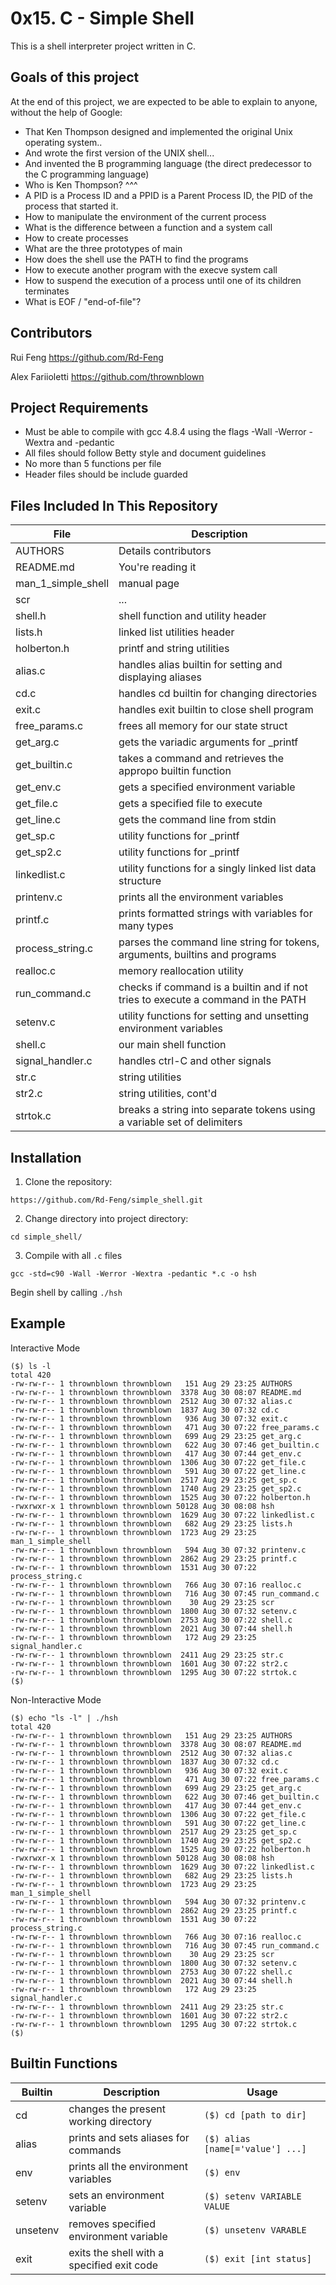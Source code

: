 # 0x15. C - Simple Shell
This is a shell interpreter project written in C.

## Goals of this project
At the end of this project, we are expected to be able to explain to anyone, without the help of Google:
* That Ken Thompson designed and implemented the original Unix operating system..
* And wrote the first version of the UNIX shell...
* And invented the B programming language (the direct predecessor to the C programming language)
* Who is Ken Thompson? ^^^
* A PID is a Process ID and a PPID is a Parent Process ID, the PID of the process that started it. 
* How to manipulate the environment of the current process
* What is the difference between a function and a system call
* How to create processes
* What are the three prototypes of main
* How does the shell use the PATH to find the programs
* How to execute another program with the execve system call
* How to suspend the execution of a process until one of its children terminates
* What is EOF / "end-of-file"?

## Contributors
Rui Feng https://github.com/Rd-Feng

Alex Fariioletti https://github.com/thrownblown

## Project Requirements
* Must be able to compile with gcc 4.8.4 using the flags -Wall -Werror -Wextra and -pedantic
* All files should follow Betty style and document guidelines
* No more than 5 functions per file
* Header files should be include guarded

## Files Included In This Repository

| File | Description |
| ---- | ----------- |
| AUTHORS | Details contributors |
| README.md | You're reading it |
| man_1_simple_shell | manual page |
| scr | ... |
| shell.h | shell function and utility header |
| lists.h | linked list utilities header |
| holberton.h | printf and string utilities |
| alias.c | handles alias builtin for setting and displaying aliases |
| cd.c | handles cd builtin for changing directories |
| exit.c | handles exit builtin to close shell program |
| free_params.c | frees all memory for our state struct |
| get_arg.c | gets the variadic arguments for _printf |
| get_builtin.c | takes a command and retrieves the appropo builtin function |
| get_env.c | gets a specified environment variable |
| get_file.c | gets a specified file to execute |
| get_line.c | gets the command line from stdin |
| get_sp.c | utility functions for _printf |
| get_sp2.c | utility functions for _printf |
| linkedlist.c | utility functions for a singly linked list data structure |
| printenv.c | prints all the environment variables |
| printf.c | prints formatted strings with variables for many types |
| process_string.c | parses the command line string for tokens, arguments, builtins and programs |
| realloc.c | memory reallocation utility |
| run_command.c | checks if command is a builtin and if not tries to execute a command in the PATH |
| setenv.c | utility functions for setting and unsetting environment variables |
| shell.c | our main shell function |
| signal_handler.c | handles ctrl-C and other signals |
| str.c | string utilities |
| str2.c | string utilities, cont'd |
| strtok.c | breaks a string into separate tokens using a variable set of delimiters |

## Installation

1. Clone the repository:
```
https://github.com/Rd-Feng/simple_shell.git
```

2. Change directory into project directory:
```
cd simple_shell/
```

3. Compile with all `.c` files
```
gcc -std=c90 -Wall -Werror -Wextra -pedantic *.c -o hsh
```
Begin shell by calling `./hsh`

## Example

Interactive Mode
```
($) ls -l
total 420
-rw-rw-r-- 1 thrownblown thrownblown   151 Aug 29 23:25 AUTHORS
-rw-rw-r-- 1 thrownblown thrownblown  3378 Aug 30 08:07 README.md
-rw-rw-r-- 1 thrownblown thrownblown  2512 Aug 30 07:32 alias.c
-rw-rw-r-- 1 thrownblown thrownblown  1837 Aug 30 07:32 cd.c
-rw-rw-r-- 1 thrownblown thrownblown   936 Aug 30 07:32 exit.c
-rw-rw-r-- 1 thrownblown thrownblown   471 Aug 30 07:22 free_params.c
-rw-rw-r-- 1 thrownblown thrownblown   699 Aug 29 23:25 get_arg.c
-rw-rw-r-- 1 thrownblown thrownblown   622 Aug 30 07:46 get_builtin.c
-rw-rw-r-- 1 thrownblown thrownblown   417 Aug 30 07:44 get_env.c
-rw-rw-r-- 1 thrownblown thrownblown  1306 Aug 30 07:22 get_file.c
-rw-rw-r-- 1 thrownblown thrownblown   591 Aug 30 07:22 get_line.c
-rw-rw-r-- 1 thrownblown thrownblown  2517 Aug 29 23:25 get_sp.c
-rw-rw-r-- 1 thrownblown thrownblown  1740 Aug 29 23:25 get_sp2.c
-rw-rw-r-- 1 thrownblown thrownblown  1525 Aug 30 07:22 holberton.h
-rwxrwxr-x 1 thrownblown thrownblown 50128 Aug 30 08:08 hsh
-rw-rw-r-- 1 thrownblown thrownblown  1629 Aug 30 07:22 linkedlist.c
-rw-rw-r-- 1 thrownblown thrownblown   682 Aug 29 23:25 lists.h
-rw-rw-r-- 1 thrownblown thrownblown  1723 Aug 29 23:25 man_1_simple_shell
-rw-rw-r-- 1 thrownblown thrownblown   594 Aug 30 07:32 printenv.c
-rw-rw-r-- 1 thrownblown thrownblown  2862 Aug 29 23:25 printf.c
-rw-rw-r-- 1 thrownblown thrownblown  1531 Aug 30 07:22 process_string.c
-rw-rw-r-- 1 thrownblown thrownblown   766 Aug 30 07:16 realloc.c
-rw-rw-r-- 1 thrownblown thrownblown   716 Aug 30 07:45 run_command.c
-rw-rw-r-- 1 thrownblown thrownblown    30 Aug 29 23:25 scr
-rw-rw-r-- 1 thrownblown thrownblown  1800 Aug 30 07:32 setenv.c
-rw-rw-r-- 1 thrownblown thrownblown  2753 Aug 30 07:22 shell.c
-rw-rw-r-- 1 thrownblown thrownblown  2021 Aug 30 07:44 shell.h
-rw-rw-r-- 1 thrownblown thrownblown   172 Aug 29 23:25 signal_handler.c
-rw-rw-r-- 1 thrownblown thrownblown  2411 Aug 29 23:25 str.c
-rw-rw-r-- 1 thrownblown thrownblown  1601 Aug 30 07:22 str2.c
-rw-rw-r-- 1 thrownblown thrownblown  1295 Aug 30 07:22 strtok.c
($)
```

Non-Interactive Mode
```
($) echo "ls -l" | ./hsh
total 420
-rw-rw-r-- 1 thrownblown thrownblown   151 Aug 29 23:25 AUTHORS
-rw-rw-r-- 1 thrownblown thrownblown  3378 Aug 30 08:07 README.md
-rw-rw-r-- 1 thrownblown thrownblown  2512 Aug 30 07:32 alias.c
-rw-rw-r-- 1 thrownblown thrownblown  1837 Aug 30 07:32 cd.c
-rw-rw-r-- 1 thrownblown thrownblown   936 Aug 30 07:32 exit.c
-rw-rw-r-- 1 thrownblown thrownblown   471 Aug 30 07:22 free_params.c
-rw-rw-r-- 1 thrownblown thrownblown   699 Aug 29 23:25 get_arg.c
-rw-rw-r-- 1 thrownblown thrownblown   622 Aug 30 07:46 get_builtin.c
-rw-rw-r-- 1 thrownblown thrownblown   417 Aug 30 07:44 get_env.c
-rw-rw-r-- 1 thrownblown thrownblown  1306 Aug 30 07:22 get_file.c
-rw-rw-r-- 1 thrownblown thrownblown   591 Aug 30 07:22 get_line.c
-rw-rw-r-- 1 thrownblown thrownblown  2517 Aug 29 23:25 get_sp.c
-rw-rw-r-- 1 thrownblown thrownblown  1740 Aug 29 23:25 get_sp2.c
-rw-rw-r-- 1 thrownblown thrownblown  1525 Aug 30 07:22 holberton.h
-rwxrwxr-x 1 thrownblown thrownblown 50128 Aug 30 08:08 hsh
-rw-rw-r-- 1 thrownblown thrownblown  1629 Aug 30 07:22 linkedlist.c
-rw-rw-r-- 1 thrownblown thrownblown   682 Aug 29 23:25 lists.h
-rw-rw-r-- 1 thrownblown thrownblown  1723 Aug 29 23:25 man_1_simple_shell
-rw-rw-r-- 1 thrownblown thrownblown   594 Aug 30 07:32 printenv.c
-rw-rw-r-- 1 thrownblown thrownblown  2862 Aug 29 23:25 printf.c
-rw-rw-r-- 1 thrownblown thrownblown  1531 Aug 30 07:22 process_string.c
-rw-rw-r-- 1 thrownblown thrownblown   766 Aug 30 07:16 realloc.c
-rw-rw-r-- 1 thrownblown thrownblown   716 Aug 30 07:45 run_command.c
-rw-rw-r-- 1 thrownblown thrownblown    30 Aug 29 23:25 scr
-rw-rw-r-- 1 thrownblown thrownblown  1800 Aug 30 07:32 setenv.c
-rw-rw-r-- 1 thrownblown thrownblown  2753 Aug 30 07:22 shell.c
-rw-rw-r-- 1 thrownblown thrownblown  2021 Aug 30 07:44 shell.h
-rw-rw-r-- 1 thrownblown thrownblown   172 Aug 29 23:25 signal_handler.c
-rw-rw-r-- 1 thrownblown thrownblown  2411 Aug 29 23:25 str.c
-rw-rw-r-- 1 thrownblown thrownblown  1601 Aug 30 07:22 str2.c
-rw-rw-r-- 1 thrownblown thrownblown  1295 Aug 30 07:22 strtok.c
($)
```
## Builtin Functions

| Builtin | Description | Usage |
| ------- | ----------- | ----- |
| cd | changes the present working directory | ```($) cd [path to dir]``` |
| alias | prints and sets aliases for commands | ```($) alias [name[='value'] ...]``` |
| env | prints all the environment variables | ```($) env``` |
| setenv | sets an environment variable | ```($) setenv VARIABLE VALUE``` |
| unsetenv | removes specified environment variable | ```($) unsetenv VARABLE``` |
| exit | exits the shell with a specified exit code | ```($) exit [int status]``` |

